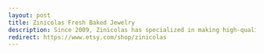```yaml
---
layout: post
title: Zinicolas Fresh Baked Jewelry
description: Since 2009, Zinicolas has specialized in making high-quality handcrafted savory and sweet miniature food jewelry. These clay creations are wearable works of art and each is uniquely designed and freshly oven baked.
redirect: https://www.etsy.com/shop/zinicolas
---
```

